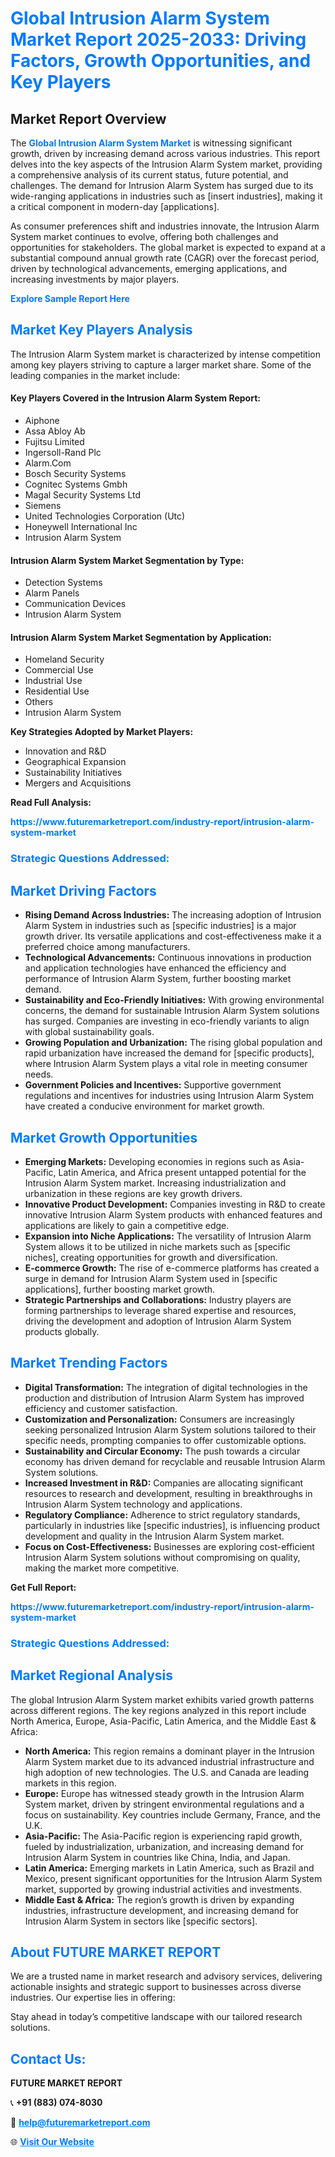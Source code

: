 <h1 style="color: #007BFF;">Global Intrusion Alarm System Market Report 2025-2033: Driving Factors, Growth Opportunities, and Key Players</h1>

<section id="overview">
<h2>Market Report Overview</h2>
<p>The <a href="https://www.futuremarketreport.com/industry-report/intrusion-alarm-system-market" style="color: #007BFF; text-decoration: none;"><strong>Global Intrusion Alarm System Market</strong></a> is witnessing significant growth, driven by increasing demand across various industries. This report delves into the key aspects of the Intrusion Alarm System market, providing a comprehensive analysis of its current status, future potential, and challenges. The demand for Intrusion Alarm System has surged due to its wide-ranging applications in industries such as [insert industries], making it a critical component in modern-day [applications].</p>
<p>As consumer preferences shift and industries innovate, the Intrusion Alarm System market continues to evolve, offering both challenges and opportunities for stakeholders. The global market is expected to expand at a substantial compound annual growth rate (CAGR) over the forecast period, driven by technological advancements, emerging applications, and increasing investments by major players.</p>
</section>

<section id="overview">
<p><a href="https://www.futuremarketreport.com/request-sample/reportId=110409" style="color: #007BFF; text-decoration: none;"><strong>Explore Sample Report Here</strong></a></p>
</section>

<section id="key-players">
<h2 style="color: #007BFF;">Market Key Players Analysis</h2>
<p>The Intrusion Alarm System market is characterized by intense competition among key players striving to capture a larger market share. Some of the leading companies in the market include:</p>
<h4>Key Players Covered in the Intrusion Alarm System Report:</h4>
<ul><li>Aiphone</li><li>Assa Abloy Ab</li><li>Fujitsu Limited</li><li>Ingersoll-Rand Plc</li><li>Alarm.Com</li><li>Bosch Security Systems</li><li>Cognitec Systems Gmbh</li><li>Magal Security Systems Ltd</li><li>Siemens</li><li>United Technologies Corporation (Utc)</li><li>Honeywell International Inc</li><li>Intrusion Alarm System</li></ul>
<h4>Intrusion Alarm System Market Segmentation by Type:</h4>
<ul><li>Detection Systems</li><li>Alarm Panels</li><li>Communication Devices</li><li>Intrusion Alarm System</li></ul>

<h4>Intrusion Alarm System Market Segmentation by Application:</h4>
<ul><li>Homeland Security</li><li>Commercial Use</li><li>Industrial Use</li><li>Residential Use</li><li>Others</li><li>Intrusion Alarm System</li></ul>
<p><strong>Key Strategies Adopted by Market Players:</strong></p>
<ul>
<li>Innovation and R&D</li>
<li>Geographical Expansion</li>
<li>Sustainability Initiatives</li>
<li>Mergers and Acquisitions</li>
</ul>
</section>

<section>
<p><strong>Read Full Analysis: </strong></p><a href="https://www.futuremarketreport.com/industry-report/intrusion-alarm-system-market" style="color: #007BFF; text-decoration: none;"><strong>https://www.futuremarketreport.com/industry-report/intrusion-alarm-system-market</strong></a>
<h3 style="color: #007BFF;">Strategic Questions Addressed:</h3>
</section>

<section id="driving-factors">
<h2 style="color: #007BFF;">Market Driving Factors</h2>
<ul>
<li><strong>Rising Demand Across Industries:</strong> The increasing adoption of Intrusion Alarm System in industries such as [specific industries] is a major growth driver. Its versatile applications and cost-effectiveness make it a preferred choice among manufacturers.</li>
<li><strong>Technological Advancements:</strong> Continuous innovations in production and application technologies have enhanced the efficiency and performance of Intrusion Alarm System, further boosting market demand.</li>
<li><strong>Sustainability and Eco-Friendly Initiatives:</strong> With growing environmental concerns, the demand for sustainable Intrusion Alarm System solutions has surged. Companies are investing in eco-friendly variants to align with global sustainability goals.</li>
<li><strong>Growing Population and Urbanization:</strong> The rising global population and rapid urbanization have increased the demand for [specific products], where Intrusion Alarm System plays a vital role in meeting consumer needs.</li>
<li><strong>Government Policies and Incentives:</strong> Supportive government regulations and incentives for industries using Intrusion Alarm System have created a conducive environment for market growth.</li>
</ul>
</section>

<section id="growth-opportunities">
<h2 style="color: #007BFF;">Market Growth Opportunities</h2>
<ul>
<li><strong>Emerging Markets:</strong> Developing economies in regions such as Asia-Pacific, Latin America, and Africa present untapped potential for the Intrusion Alarm System market. Increasing industrialization and urbanization in these regions are key growth drivers.</li>
<li><strong>Innovative Product Development:</strong> Companies investing in R&D to create innovative Intrusion Alarm System products with enhanced features and applications are likely to gain a competitive edge.</li>
<li><strong>Expansion into Niche Applications:</strong> The versatility of Intrusion Alarm System allows it to be utilized in niche markets such as [specific niches], creating opportunities for growth and diversification.</li>
<li><strong>E-commerce Growth:</strong> The rise of e-commerce platforms has created a surge in demand for Intrusion Alarm System used in [specific applications], further boosting market growth.</li>
<li><strong>Strategic Partnerships and Collaborations:</strong> Industry players are forming partnerships to leverage shared expertise and resources, driving the development and adoption of Intrusion Alarm System products globally.</li>
</ul>
</section>

<section id="trending-factors">
<h2 style="color: #007BFF;">Market Trending Factors</h2>
<ul>
<li><strong>Digital Transformation:</strong> The integration of digital technologies in the production and distribution of Intrusion Alarm System has improved efficiency and customer satisfaction.</li>
<li><strong>Customization and Personalization:</strong> Consumers are increasingly seeking personalized Intrusion Alarm System solutions tailored to their specific needs, prompting companies to offer customizable options.</li>
<li><strong>Sustainability and Circular Economy:</strong> The push towards a circular economy has driven demand for recyclable and reusable Intrusion Alarm System solutions.</li>
<li><strong>Increased Investment in R&D:</strong> Companies are allocating significant resources to research and development, resulting in breakthroughs in Intrusion Alarm System technology and applications.</li>
<li><strong>Regulatory Compliance:</strong> Adherence to strict regulatory standards, particularly in industries like [specific industries], is influencing product development and quality in the Intrusion Alarm System market.</li>
<li><strong>Focus on Cost-Effectiveness:</strong> Businesses are exploring cost-efficient Intrusion Alarm System solutions without compromising on quality, making the market more competitive.</li>
</ul>
</section>

<section>
<p><strong>Get Full Report: </strong></p><a href="https://www.futuremarketreport.com/industry-report/intrusion-alarm-system-market" style="color: #007BFF; text-decoration: none;"><strong>https://www.futuremarketreport.com/industry-report/intrusion-alarm-system-market</strong></a>
<h3 style="color: #007BFF;">Strategic Questions Addressed:</h3>
</section>


<section id="regional-analysis">
<h2 style="color: #007BFF;">Market Regional Analysis</h2>
<p>The global Intrusion Alarm System market exhibits varied growth patterns across different regions. The key regions analyzed in this report include North America, Europe, Asia-Pacific, Latin America, and the Middle East & Africa:</p>
<ul>
<li><strong>North America:</strong> This region remains a dominant player in the Intrusion Alarm System market due to its advanced industrial infrastructure and high adoption of new technologies. The U.S. and Canada are leading markets in this region.</li>
<li><strong>Europe:</strong> Europe has witnessed steady growth in the Intrusion Alarm System market, driven by stringent environmental regulations and a focus on sustainability. Key countries include Germany, France, and the U.K.</li>
<li><strong>Asia-Pacific:</strong> The Asia-Pacific region is experiencing rapid growth, fueled by industrialization, urbanization, and increasing demand for Intrusion Alarm System in countries like China, India, and Japan.</li>
<li><strong>Latin America:</strong> Emerging markets in Latin America, such as Brazil and Mexico, present significant opportunities for the Intrusion Alarm System market, supported by growing industrial activities and investments.</li>
<li><strong>Middle East & Africa:</strong> The region’s growth is driven by expanding industries, infrastructure development, and increasing demand for Intrusion Alarm System in sectors like [specific sectors].</li>
</ul>
</section>

<footer>
<h2 style="color: #007BFF;">About FUTURE MARKET REPORT</h2>
<p>We are a trusted name in market research and advisory services, delivering actionable insights and strategic support to businesses across diverse industries. Our expertise lies in offering:</p>

<p>Stay ahead in today’s competitive landscape with our tailored research solutions.</p>

<h2 style="color: #007BFF;">Contact Us:</h2>
<p><strong>FUTURE MARKET REPORT</strong></p>
<p>📞 <strong>+91 (883) 074-8030</strong></p>
<p>📧 <strong><a href="mailto:help@futuremarketreport.com" style="color: #007BFF;">help@futuremarketreport.com</a></strong></p>
<p>🌐 <strong><a href="https://www.futuremarketreport.com/" style="color: #007BFF;">Visit Our Website</a></strong></p>
</footer>